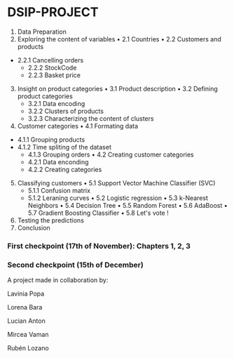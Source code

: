 # DSIP-PROJECT

1. Data Preparation
2. Exploring the content of variables
•	2.1 Countries
•	2.2 Customers and products
  - 2.2.1 Cancelling orders
	- 2.2.2 StockCode
	- 2.2.3 Basket price
3. Insight on product categories
•	3.1 Product description
•	3.2 Defining product categories
	- 3.2.1 Data encoding
	- 3.2.2 Clusters of products
	- 3.2.3 Characterizing the content of clusters
4. Customer categories
•	4.1 Formating data
  - 4.1.1 Grouping products
  - 4.1.2 Time spliting of the dataset
	- 4.1.3 Grouping orders
•	4.2 Creating customer categories
	- 4.2.1 Data enconding
	- 4.2.2 Creating categories
5. Classifying customers
•	5.1 Support Vector Machine Classifier (SVC)
	- 5.1.1 Confusion matrix
	- 5.1.2 Leraning curves
•	5.2 Logistic regression
•	5.3 k-Nearest Neighbors
•	5.4 Decision Tree
•	5.5 Random Forest
•	5.6 AdaBoost
•	5.7 Gradient Boosting Classifier
•	5.8 Let's vote !
6. Testing the predictions
7. Conclusion



### First checkpoint (17th of November): Chapters 1, 2, 3

### Second checkpoint (15th of December)


A project made in collaboration by:


Lavinia Popa

Lorena Bara

Lucian Anton

Mircea Vaman

Rubén Lozano
